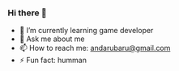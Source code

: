 ### Hi there 👋

- 🌱 I’m currently learning game developer
- 💬 Ask me about me
- 📫 How to reach me: andarubaru@gmail.com
- ⚡ Fun fact: humman

